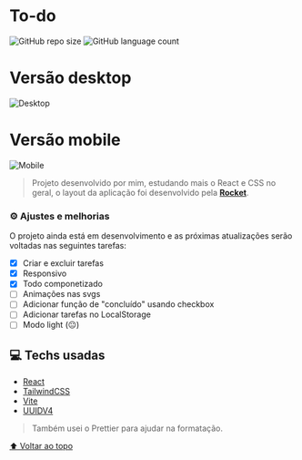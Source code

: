 # To-do

![GitHub repo size](https://img.shields.io/github/repo-size/gustavros/README-template?style=for-the-badge)
![GitHub language count](https://img.shields.io/github/languages/count/gustavros/README-template?style=for-the-badge)


# Versão desktop

![Desktop](https://user-images.githubusercontent.com/92998471/179757197-ca6220f2-213f-4817-ac47-e17651996448.png)

# Versão mobile

![Mobile](https://user-images.githubusercontent.com/92998471/179757652-4aee3208-a8b9-4eac-9172-f136fb59eb21.png)

> Projeto desenvolvido por mim, estudando mais o React e CSS no geral, o layout da aplicação foi desenvolvido pela [**Rocket**](https://www.rocketseat.com.br/).

### ⚙ Ajustes e melhorias

O projeto ainda está em desenvolvimento e as próximas atualizações serão voltadas nas seguintes tarefas:

- [x] Criar e excluir tarefas
- [x] Responsivo
- [x] Todo componetizado
- [ ] Animações nas svgs
- [ ] Adicionar função de "concluído" usando checkbox
- [ ] Adicionar tarefas no LocalStorage
- [ ] Modo light (😐)

## 💻 Techs usadas

- [React](https://reactjs.org/)
- [TailwindCSS](https://tailwindcss.com/)
- [Vite](https://vitejs.dev/)
- [UUIDV4](https://github.com/thenativeweb/uuidv4)

> Também usei o Prettier para ajudar na formatação.

[⬆ Voltar ao topo](#To-do)<br>

